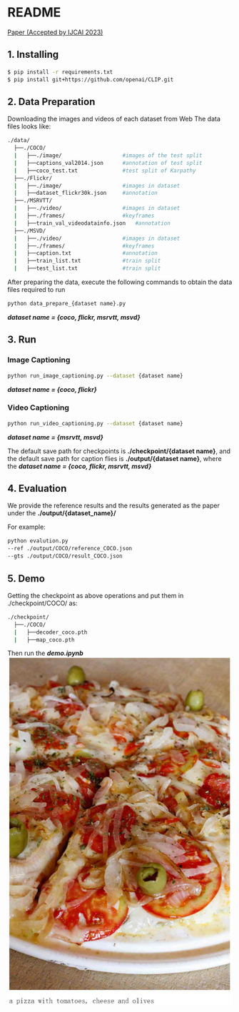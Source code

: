 # README

[Paper (Accepted by IJCAI 2023)](https://arxiv.org/abs/2304.13273)

## 1. Installing

```bash
$ pip install -r requirements.txt
$ pip install git+https://github.com/openai/CLIP.git
```

## 2. Data Preparation
Downloading the images and videos of each dataset from Web
The data files looks like:
```bash
./data/
  ├──./COCO/
  |   ├──./image/					#images of the test split
  |   ├──captions_val2014.json		#annotation of test split
  |   ├──coco_test.txt				#test split of Karpathy
  ├──./Flickr/
  |   ├──./image/					#images in dataset
  |   ├──dataset_flickr30k.json		#annotation
  ├──./MSRVTT/
  |   ├──./video/					#images in dataset
  |   ├──./frames/					#keyframes
  |   ├──train_val_videodatainfo.json	#annotation
  ├──./MSVD/
  |   ├──./video/					#images in dataset
  |   ├──./frames/					#keyframes
  |   ├──caption.txt				#annotation
  |   ├──train_list.txt				#train split
  |   ├──test_list.txt				#train split
```

After preparing the data, execute the following commands to obtain the data files required to run

```bash
python data_prepare_{dataset name}.py
```
***dataset name = {coco, flickr, msrvtt, msvd}***

## 3. Run

### Image Captioning
```bash
python run_image_captioning.py --dataset {dataset name}
```
***dataset name = {coco, flickr}***

### Video Captioning
```bash
python run_video_captioning.py --dataset {dataset name}
```
***dataset name = {msrvtt, msvd}***

The default save path for checkpoints is **./checkpoint/{dataset name}**, and the default save path for caption flies is **./output/{dataset name}**, where the ***dataset name = {coco, flickr, msrvtt, msvd}***

## 4. Evaluation
We provide the reference results and the results generated as the paper under the **./output/{dataset_name}/**

For example:
```bash
python evalution.py 
--ref ./output/COCO/reference_COCO.json
--gts ./output/COCO/result_COCO.json
```


## 5. Demo
Getting the checkpoint as above operations and put them in ./checkpoint/COCO/ as:
```bash
./checkpoint/
  ├──./COCO/
  |   ├──decoder_coco.pth
  |   ├──map_coco.pth	
```
Then run the ***demo.ipynb***
![](example.jpeg?v=1&type=image)
